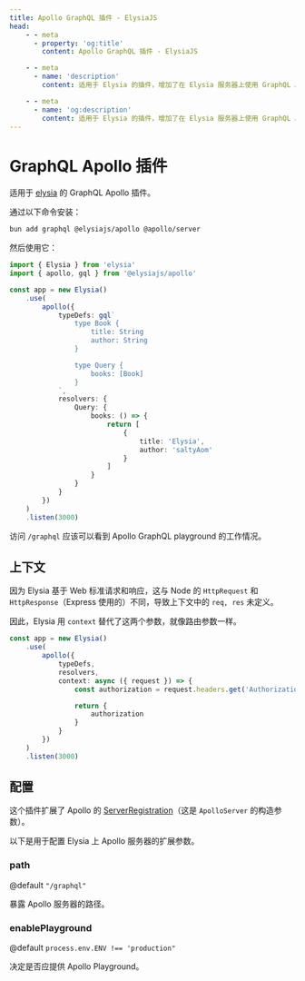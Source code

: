 ```yaml
---
title: Apollo GraphQL 插件 - ElysiaJS
head:
    - - meta
      - property: 'og:title'
        content: Apollo GraphQL 插件 - ElysiaJS

    - - meta
      - name: 'description'
        content: 适用于 Elysia 的插件，增加了在 Elysia 服务器上使用 GraphQL Apollo 的支持。可以通过 "bun add graphql @elysiajs/apollo @apollo/server" 安装该插件。

    - - meta
      - name: 'og:description'
        content: 适用于 Elysia 的插件，增加了在 Elysia 服务器上使用 GraphQL Apollo 的支持。可以通过 "bun add graphql @elysiajs/apollo @apollo/server" 安装该插件。
---
```


# GraphQL Apollo 插件
适用于 [elysia](https://github.com/elysiajs/elysia) 的 GraphQL Apollo 插件。

通过以下命令安装：
```bash
bun add graphql @elysiajs/apollo @apollo/server
```

然后使用它：
```typescript
import { Elysia } from 'elysia'
import { apollo, gql } from '@elysiajs/apollo'

const app = new Elysia()
    .use(
        apollo({
            typeDefs: gql`
                type Book {
                    title: String
                    author: String
                }

                type Query {
                    books: [Book]
                }
            `,
            resolvers: {
                Query: {
                    books: () => {
                        return [
                            {
                                title: 'Elysia',
                                author: 'saltyAom'
                            }
                        ]
                    }
                }
            }
        })
    )
    .listen(3000)
```

访问 `/graphql` 应该可以看到 Apollo GraphQL playground 的工作情况。

## 上下文
因为 Elysia 基于 Web 标准请求和响应，这与 Node 的 `HttpRequest` 和 `HttpResponse`（Express 使用的）不同，导致上下文中的 `req, res` 未定义。

因此，Elysia 用 `context` 替代了这两个参数，就像路由参数一样。
```typescript
const app = new Elysia()
    .use(
        apollo({
            typeDefs,
            resolvers,
            context: async ({ request }) => {
                const authorization = request.headers.get('Authorization')

                return {
                    authorization
                }
            }
        })
    )
    .listen(3000)
```


## 配置
这个插件扩展了 Apollo 的 [ServerRegistration](https://www.apollographql.com/docs/apollo-server/api/apollo-server/#options)（这是 `ApolloServer` 的构造参数）。

以下是用于配置 Elysia 上 Apollo 服务器的扩展参数。
### path
@default `"/graphql"`

暴露 Apollo 服务器的路径。

### enablePlayground
@default `process.env.ENV !== 'production"`

决定是否应提供 Apollo Playground。
